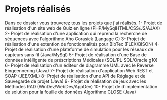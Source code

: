 # Projets réalisés
Dans ce dossier vous trouverez tous les projets que j'ai réalisés.
  1-  Projet de réalisation d'un site web de Quiz en ligne (PHP/MySqlHTML/CSS/JS/AJAX)
  2-  Projet de réalisation d'une application qui reprend la recherche de séquences avec l'algorithme Aho Corasick (Langage C)
  3-  Projet de réalisation d'une extention de fonctionnalités pour BibTex (FLEX/BISON)
  4-  Projet de réalisation d'une plateforme de simulation pour les réseaux de capteurs sans fil (Java/MySql)
  5-  Projet de réalisation d'une Base de données intélligente de préscriptions Médicales (SQL/PL-SQL/Oracle g10)
  6-  Projet de réalisation d'un éditeur de diagramme UML avec le Reverse Eingeennering (Java)
  7-  Projet de réalisation d'application Web REST et SOAP (JEE/XML)
  8-  Projet de réalisation d'une API de Réglage et de Sauvegarde de projet (Java)
  9-  Projet de réalisation de jeux avec les Méthodes RAD (WinDev/WebDev/AppDev)
  10- Projet de d'implementation de solution pour la fouille de données Algorithme CLOSE (Java)
  

